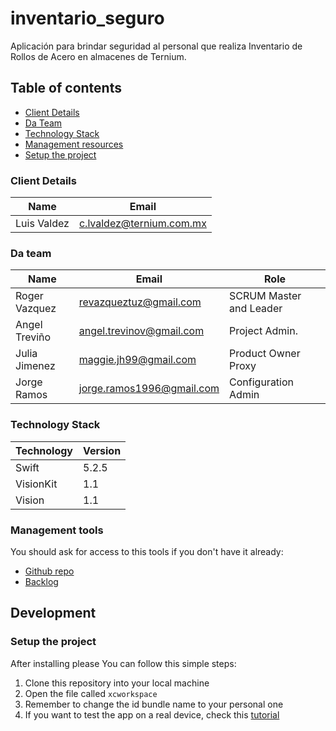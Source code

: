# inventario_seguro
Aplicación para brindar seguridad al personal que realiza Inventario de Rollos de Acero en almacenes de Ternium.

## Table of contents

* [Client Details](#client-details)
* [Da Team](#team)
* [Technology Stack](#technology-stack)
* [Management resources](#management-resources)
* [Setup the project](#setup-the-project)


### Client Details

| Name         | Email                    |
| ------------ | ------------------------ |
| Luis Valdez  | c.lvaldez@ternium.com.mx |

### Da team

| Name           | Email                     | Role                    |
| -------------- | ------------------------- | ----------------------- |
| Roger Vazquez  | revazqueztuz@gmail.com    | SCRUM Master and Leader |
| Angel Treviño  | angel.trevinov@gmail.com  | Project Admin.          |
| Julia Jimenez  | maggie.jh99@gmail.com     | Product Owner Proxy     |
| Jorge Ramos    | jorge.ramos1996@gmail.com | Configuration Admin     |

### Technology Stack
| Technology    | Version      |
| ------------- | -------------|
| Swift         | 5.2.5        |
| VisionKit     | 1.1          |
| Vision        | 1.1          |

### Management tools

You should ask for access to this tools if you don't have it already:

* [Github repo](https://github.com/)
* [Backlog]()

## Development

### Setup the project

After installing please You can follow this simple steps:

1. Clone this repository into your local machine
2. Open the file called ```xcworkspace```
3. Remember to change the id bundle name to your personal one
4. If you want to test the app on a real device, check this [tutorial](https://developer.apple.com/documentation/xcode/running-your-app-in-the-simulator-or-on-a-device)

